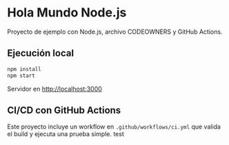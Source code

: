 # Hola Mundo Node.js

Proyecto de ejemplo con Node.js, archivo CODEOWNERS y GitHub Actions.

## Ejecución local
```bash
npm install
npm start
```

Servidor en [http://localhost:3000](http://localhost:3000)

## CI/CD con GitHub Actions
Este proyecto incluye un workflow en `.github/workflows/ci.yml` que valida el build y ejecuta una prueba simple.
test
